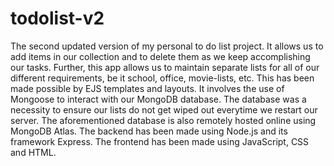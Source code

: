 # todolist-v2
The second updated version of my personal to do list project.
It allows us to add items in our collection and to delete them as we keep accomplishing our tasks.
Further, this app allows us to maintain separate lists for all of our different requirements, be it school, office, movie-lists, etc. This has been made possible by EJS templates and layouts.
It involves the use of Mongoose to interact with our MongoDB database. The database was a necessity to ensure our lists do not get wiped out everytime we restart our server.
The aforementioned database is also remotely hosted online using MongoDB Atlas.
The backend has been made using Node.js and its framework Express.
The frontend has been made using JavaScript, CSS and HTML.
